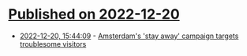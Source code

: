 # [Published on 2022-12-20](index.md)

* [2022-12-20, 15:44:09](https://news.ycombinator.com/item?id=34067448) - [Amsterdam's 'stay away' campaign targets troublesome visitors](https://www.cnn.com/travel/article/amsterdam-sex-drugs-tourism/index.html)
